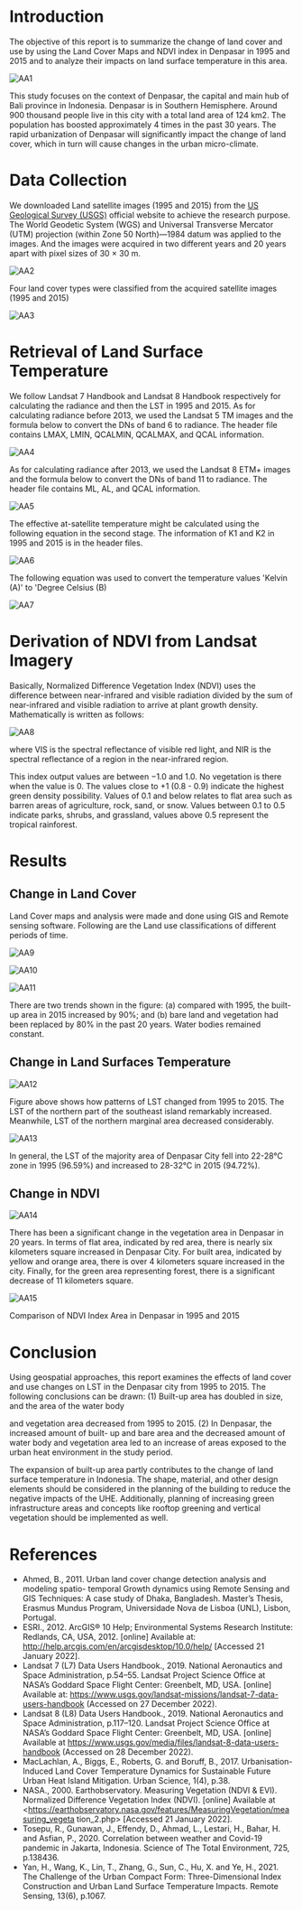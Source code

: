 # Introduction

The objective of this report is to summarize the change of land cover and use by using the Land Cover Maps and NDVI index in Denpasar in 1995 and 2015 and to analyze their impacts on land surface temperature in this area.

![AA1](https://github.com/user-attachments/assets/5baf360f-bb2a-4763-b33b-8556084cca17)

This study focuses on the context of Denpasar, the capital and main hub of Bali province in Indonesia. Denpasar is in Southern Hemisphere. Around 900 thousand people live in this city with a total land area of 124 km2. The population has boosted approximately 4 times in the past 30 years. The rapid urbanization of Denpasar will significantly impact the change of land cover, which in turn will cause changes in the urban micro-climate. 

# Data Collection

We downloaded Land satellite images (1995 and 2015) from the [US Geological Survey (USGS)](https://www.usgs.gov/) official website to achieve the research purpose. The World Geodetic System (WGS) and Universal Transverse Mercator (UTM) projection (within Zone 50 North)—1984 datum was applied to the images. And the images were acquired in two different years and 20 years apart with pixel sizes of 30 × 30 m.

![AA2](https://github.com/user-attachments/assets/e1941236-b1e8-4efd-8a38-d9b6a4e195f9)

Four land cover types were classified from the acquired satellite images (1995 and 2015)

![AA3](https://github.com/user-attachments/assets/25e12c8e-ce96-4e4e-b629-979b855ca9c4)

# Retrieval of Land Surface Temperature

We follow Landsat 7 Handbook and Landsat 8 Handbook respectively for calculating the radiance and then the LST in 1995 and 2015. As for calculating radiance before 2013, we used the Landsat 5 TM images and the formula below to convert the DNs of band 6 to radiance. The header file contains LMAX, LMIN, QCALMIN, QCALMAX, and QCAL information.

![AA4](https://github.com/user-attachments/assets/baf288be-880c-4ffa-94f1-436fe3735763)

As for calculating radiance after 2013, we used the Landsat 8 ETM+ images and the formula below to convert the DNs of band 11 to radiance. The header file contains ML, AL, and QCAL information.

![AA5](https://github.com/user-attachments/assets/98b5f438-b2ac-4896-a94d-72f9fd531c87)

The effective at-satellite temperature might be calculated using the following equation in the second stage. The information of K1 and K2 in 1995 and 2015 is in the header files.

![AA6](https://github.com/user-attachments/assets/08a2d954-83d4-404f-9687-f5d8c4294ea1)

The following equation was used to convert the temperature values 'Kelvin (A)' to 'Degree Celsius (B)

![AA7](https://github.com/user-attachments/assets/ed291028-2055-4ac6-b3b8-41d21d262e90)

# Derivation of NDVI from Landsat Imagery

Basically, Normalized Difference Vegetation Index (NDVI) uses the difference between near-infrared and visible radiation divided by the sum of near-infrared and visible radiation to arrive at plant growth density. Mathematically is written as follows:

![AA8](https://github.com/user-attachments/assets/6ee646b1-6612-462e-bcd5-85795aa7662c)

where VIS is the spectral reflectance of visible red light, and NIR is the spectral reflectance of a region in the near-infrared region.

This index output values are between −1.0 and 1.0. No vegetation is there when the value is 0. The values close to +1 (0.8 - 0.9) indicate the highest green density possibility. Values of 0.1 and below relates to flat area such as barren areas of agriculture, rock, sand, or snow. Values between 0.1 to 0.5 indicate parks, shrubs, and grassland, values above 0.5 represent the tropical rainforest.

# Results

## Change in Land Cover

Land Cover maps and analysis were made and done using GIS and Remote sensing software. Following are the Land use classifications of different periods of time.

![AA9](https://github.com/user-attachments/assets/05f862c1-c4ac-4eee-8fb4-eaa335b5dc38)

![AA10](https://github.com/user-attachments/assets/d187bc3f-db53-4b9c-b53f-5e97dd47cdf4)

![AA11](https://github.com/user-attachments/assets/092e56e7-b448-458c-bcd3-cc584973adc9)

There are two trends shown in the figure: (a) compared with 1995, the built-up area in 2015 increased by 90%; and (b) bare land and vegetation had been replaced by 80% in the past 20 years. Water bodies remained constant.

## Change in Land Surfaces Temperature

![AA12](https://github.com/user-attachments/assets/d843a2c3-88c6-49de-8dba-eba6c607ff3b)

Figure above shows how patterns of LST changed from 1995 to 2015. The LST of the northern part of the southeast island remarkably increased. Meanwhile, LST of the northern marginal area decreased considerably.

![AA13](https://github.com/user-attachments/assets/56ba29b5-cf5b-4aa4-8c8d-d70d87161321)

In general, the LST of the majority area of Denpasar City fell into 22-28°C zone in 1995 (96.59%) and increased to 28-32°C in 2015 (94.72%).

## Change in NDVI

![AA14](https://github.com/user-attachments/assets/88e57731-3af0-445a-a608-d63496430601)

There has been a significant change in the vegetation area in Denpasar in 20 years. In terms of flat area, indicated by red area, there is nearly six kilometers square increased in Denpasar City. For built area, indicated by yellow and orange area, there is over 4 kilometers square increased in the city. Finally, for the green area representing forest, there is a significant decrease of 11 kilometers square.

![AA15](https://github.com/user-attachments/assets/1872cb52-fc99-425b-bba6-e47e2ffc1c24)

Comparison of NDVI Index Area in Denpasar in 1995 and 2015

# Conclusion

Using geospatial approaches, this report examines the effects of land cover and use changes on LST in the Denpasar city from 1995 to 2015. The following conclusions can be drawn: (1) Built-up area has doubled in size, and the area of the water body
 
and vegetation area decreased from 1995 to 2015. (2) In Denpasar, the increased amount of built- up and bare area and the decreased amount of water body and vegetation area led to an increase of areas exposed to the urban heat environment in the study period.

The expansion of built-up area partly contributes to the change of land surface temperature in Indonesia. The shape, material, and other design elements should be considered in the planning of the building to reduce the negative impacts of the UHE. Additionally, planning of increasing green infrastructure areas and concepts like rooftop greening and vertical vegetation should be implemented as well.

# References

- Ahmed, B., 2011. Urban land cover change detection analysis and modeling spatio- temporal Growth dynamics using Remote Sensing and GIS Techniques: A case study of Dhaka, Bangladesh. Master’s Thesis, Erasmus Mundus Program, Universidade Nova de Lisboa (UNL), Lisbon, Portugal.
- ESRI., 2012. ArcGIS® 10 Help; Environmental Systems Research Institute: Redlands, CA, USA, 2012. [online] Available at: <http://help.arcgis.com/en/arcgisdesktop/10.0/help/> [Accessed 21 January 2022].
- Landsat 7 (L7) Data Users Handbook., 2019. National Aeronautics and Space Administration, p.54–55. Landsat Project Science Office at NASA’s Goddard Space Flight Center: Greenbelt, MD, USA. [online] Available at: <https://www.usgs.gov/landsat-missions/landsat-7-data-users-handbook> (Accessed on 27 December 2022).
- Landsat 8 (L8) Data Users Handbook., 2019. National Aeronautics and Space Administration, p.117–120. Landsat Project Science Office at NASA’s Goddard Space Flight Center: Greenbelt, MD, USA. [online] Available at <https://www.usgs.gov/media/files/landsat-8-data-users-handbook> (Accessed on 28 December 2022).
- MacLachlan, A., Biggs, E., Roberts, G. and Boruff, B., 2017. Urbanisation-Induced Land Cover Temperature Dynamics for Sustainable Future Urban Heat Island Mitigation. Urban Science, 1(4), p.38.
- NASA., 2000. Earthobservatory. Measuring Vegetation (NDVI & EVI). Normalized Difference Vegetation Index (NDVI). [online] Available at <https://earthobservatory.nasa.gov/features/MeasuringVegetation/measuring_vegeta tion_2.php> [Accessed 21 January 2022].
- Tosepu, R., Gunawan, J., Effendy, D., Ahmad, L., Lestari, H., Bahar, H. and Asfian, P., 2020. Correlation between weather and Covid-19 pandemic in Jakarta, Indonesia. Science of The Total Environment, 725, p.138436.
- Yan, H., Wang, K., Lin, T., Zhang, G., Sun, C., Hu, X. and Ye, H., 2021. The Challenge of the Urban Compact Form: Three-Dimensional Index Construction and Urban Land Surface Temperature Impacts. Remote Sensing, 13(6), p.1067.


